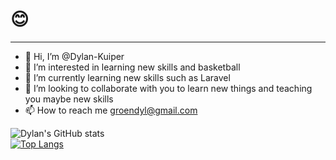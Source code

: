 # 😊
***
- 👋 Hi, I’m @Dylan-Kuiper
- 👀 I’m interested in learning new skills and basketball
- 🌱 I’m currently learning new skills such as Laravel
- 💞️ I’m looking to collaborate with you to learn new things and teaching you maybe new skills
- 📫 How to reach me groendyl@gmail.com

![Dylan's GitHub stats](https://github-readme-stats.vercel.app/api?username=Dylan-Kuiper&show_icons=true&theme=dark)<br />
[![Top Langs](https://github-readme-stats.vercel.app/api/top-langs/?username=Dylan-Kuiper&layout=compact&theme=dark)](https://github.com/anuraghazra/github-readme-stats)
